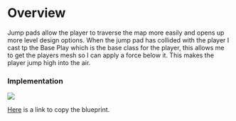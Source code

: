 # Overview

Jump pads allow the player to traverse the map more easily and opens up more level design options. When the jump pad has collided with the player I cast tp the Base Play which is the base class for the player, this allows me to get the players mesh so I can apply a force below it. This makes the player jump high into the air.

### Implementation
![](https://user-images.githubusercontent.com/47003895/120931364-2081f700-c6e9-11eb-96ed-dc45c5add85b.png)

[Here](https://blueprintue.com/blueprint/8n94_6fn/) is a link to copy the blueprint.


